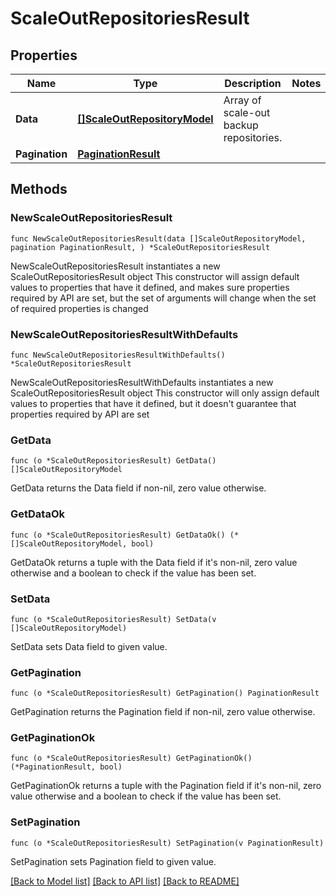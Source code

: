 # ScaleOutRepositoriesResult

## Properties

Name | Type | Description | Notes
------------ | ------------- | ------------- | -------------
**Data** | [**[]ScaleOutRepositoryModel**](ScaleOutRepositoryModel.md) | Array of scale-out backup repositories. | 
**Pagination** | [**PaginationResult**](PaginationResult.md) |  | 

## Methods

### NewScaleOutRepositoriesResult

`func NewScaleOutRepositoriesResult(data []ScaleOutRepositoryModel, pagination PaginationResult, ) *ScaleOutRepositoriesResult`

NewScaleOutRepositoriesResult instantiates a new ScaleOutRepositoriesResult object
This constructor will assign default values to properties that have it defined,
and makes sure properties required by API are set, but the set of arguments
will change when the set of required properties is changed

### NewScaleOutRepositoriesResultWithDefaults

`func NewScaleOutRepositoriesResultWithDefaults() *ScaleOutRepositoriesResult`

NewScaleOutRepositoriesResultWithDefaults instantiates a new ScaleOutRepositoriesResult object
This constructor will only assign default values to properties that have it defined,
but it doesn't guarantee that properties required by API are set

### GetData

`func (o *ScaleOutRepositoriesResult) GetData() []ScaleOutRepositoryModel`

GetData returns the Data field if non-nil, zero value otherwise.

### GetDataOk

`func (o *ScaleOutRepositoriesResult) GetDataOk() (*[]ScaleOutRepositoryModel, bool)`

GetDataOk returns a tuple with the Data field if it's non-nil, zero value otherwise
and a boolean to check if the value has been set.

### SetData

`func (o *ScaleOutRepositoriesResult) SetData(v []ScaleOutRepositoryModel)`

SetData sets Data field to given value.


### GetPagination

`func (o *ScaleOutRepositoriesResult) GetPagination() PaginationResult`

GetPagination returns the Pagination field if non-nil, zero value otherwise.

### GetPaginationOk

`func (o *ScaleOutRepositoriesResult) GetPaginationOk() (*PaginationResult, bool)`

GetPaginationOk returns a tuple with the Pagination field if it's non-nil, zero value otherwise
and a boolean to check if the value has been set.

### SetPagination

`func (o *ScaleOutRepositoriesResult) SetPagination(v PaginationResult)`

SetPagination sets Pagination field to given value.



[[Back to Model list]](../README.md#documentation-for-models) [[Back to API list]](../README.md#documentation-for-api-endpoints) [[Back to README]](../README.md)


